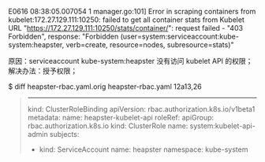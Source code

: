 E0616 08:38:05.007054       1 manager.go:101] Error in scraping containers from kubelet:172.27.129.111:10250: failed to get all container stats from Kubelet URL "https://172.27.129.111:10250/stats/container/": request failed - "403 Forbidden", response: "Forbidden (user=system:serviceaccount:kube-system:heapster, verb=create, resource=nodes, subresource=stats)"

原因：serviceaccount kube-system:heapster 没有访问 kubelet API 的权限；
解决办法：授予权限；

$ diff heapster-rbac.yaml.orig heapster-rbac.yaml
12a13,26
> ---
> kind: ClusterRoleBinding
> apiVersion: rbac.authorization.k8s.io/v1beta1
> metadata:
>   name: heapster-kubelet-api
> roleRef:
>   apiGroup: rbac.authorization.k8s.io
>   kind: ClusterRole
>   name: system:kubelet-api-admin
> subjects:
> - kind: ServiceAccount
>   name: heapster
>   namespace: kube-system